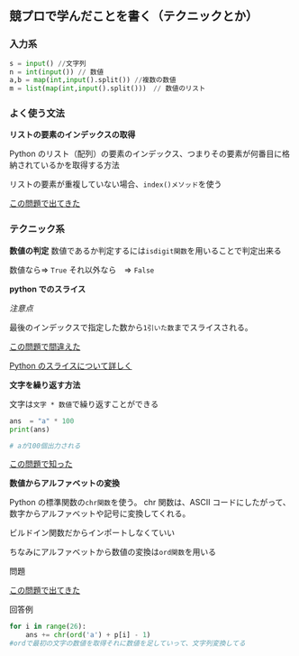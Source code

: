 ## 競プロで学んだことを書く（テクニックとか）

### 入力系

```python
s = input() //文字列
n = int(input()) // 数値
a,b = map(int,input().split()) //複数の数値
m = list(map(int,input().split()))　// 数値のリスト
```

### よく使う文法

**リストの要素のインデックスの取得**

Python のリスト（配列）の要素のインデックス、つまりその要素が何番目に格納されているかを取得する方法

リストの要素が重複していない場合、`index()メソッド`を使う

[この問題で出てきた](https://atcoder.jp/contests/abc113/tasks/abc113_b)

### テクニック系

**数値の判定**
数値であるか判定するには`isdigit関数`を用いることで判定出来る

数値なら=> `True`
それ以外なら　=> `False`

**python でのスライス**

_注意点_

最後のインデックスで指定した数から`1引いた数`までスライスされる。

[この問題で間違えた](https://atcoder.jp/contests/abc084/tasks/abc084_b)

[Python のスライスについて詳しく](https://www.sejuku.net/blog/44850)

**文字を繰り返す方法**

文字は`文字 * 数値`で繰り返すことができる

```python
ans  = "a" * 100
print(ans)

# aが100個出力される
```

[この問題で知った](https://atcoder.jp/contests/abc152/tasks/abc152_b)

**数値からアルファベットの変換**

Python の標準関数の`chr関数`を使う。
chr 関数は、ASCII コードにしたがって、数字からアルファベットや記号に変換してくれる。

ビルドイン関数だからインポートしなくていい

ちなみにアルファベットから数値の変換は`ord関数`を用いる

問題

[この問題で出てきた](https://atcoder.jp/contests/abc218/tasks/abc218_b)

回答例

```python
for i in range(26):
    ans += chr(ord('a') + p[i] - 1)
#ordで最初の文字の数値を取得それに数値を足していって、文字列変換してる
```
